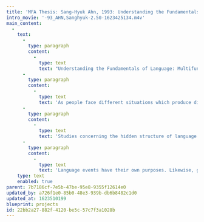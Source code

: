 ```yaml
---
title: 'MFA Thesis: Sang-Hyuk Ahn, 1993: Understanding the Fundamentals of Language'
intro_movie: '-93_AHN,Sanghyuk-2.50-1623425134.m4v'
main_content:
  -
    text:
      -
        type: paragraph
        content:
          -
            type: text
            text: "Understanding the Fundamentals of Language: Multifunctional perspective on design communication.\t"
      -
        type: paragraph
        content:
          -
            type: text
            text: 'As people face different situations which produce different feelings, needs, and desires, language is shaped with different forms serving different functions. The way that one can recognize and analyze the variety of functions that language fulfills in society is to analyze and to understand the hidden structure of its communication. '
      -
        type: paragraph
        content:
          -
            type: text
            text: 'Studies concerning the hidden structure of language can best be examined through the theory of the linguist, Roman Jakobson who was the most celebrated figure of the Prague school of European structural linguistics. Jakobson broke language function into the following: the cognitive or referential function of language operates when it is used for the transmission of information; the expressive or emotive function is seen when language is used to indicate the mood or attitude of the speaker, or the writer; the connotative or injunctive function is involved when it is used to influence the person to whom it is addressed, and there are also phatic and metalingual function.'
      -
        type: paragraph
        content:
          -
            type: text
            text: 'Language events have their own purposes. Likewise, graphic design takes on different forms according to the different needs of society. The axiom “Form follows Function” designates a far more complex process than the “commercial art” of earlier generations.'
    type: text
    enabled: true
parent: 7b7186cf-7e5b-47be-95e8-9355f12614e0
updated_by: a726f1e0-85b0-48e3-939b-db6b8482c1d0
updated_at: 1623510199
blueprint: projects
id: 22bb2a27-882f-4120-be5c-57c7f3a1028b
---
```

